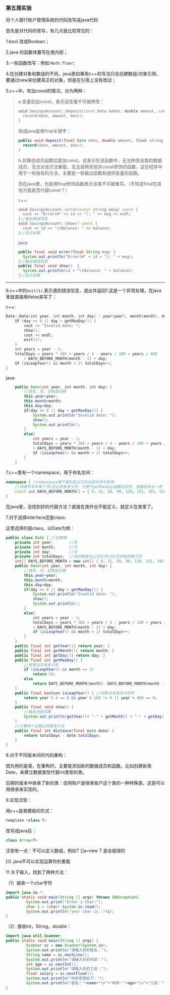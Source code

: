 ### 第五周实验

将个人银行账户管理系统的代码改写成java代码

首先是对代码的改写，有几点是比较常见的：

1.bool 改成Boolean；

2.java 的函数体要写在类内部；

3.一些函数改写：例如 `Math.floor`;

4.在创建对象和数组的不同，java里如果用c++的写法只会创建数组/对象引用，要通过new来创建真正的对象，但是在引用上没有改动；

5.c++中，有加const的情况，分为两种：

>  a.变量前加const，表示该变量不可被修改：
>
> ```c++
> void SavingsAccount::deposit(const Date &date, double amount, const string &desc) {
> 	record(date, amount, desc);
> }
> ```
>
> 改成java是用final关键字：
>
> ```java
> public void deposit(final Date date, double amount, final string desc) {
> 	record(date, amount, desc);
> }
> ```
>
> b.非静态成员函数后面加const，这表示在该函数中，无法修改该类的数据成员，无法对该方法重载，无法调用其他非const修饰的函数，这在程序中用于一些独有的方法，主要是一些输出函数和提供变量的函数。
>
> 而在java里，也是用final修饰函数表示该类不可被重写。（不知道final在其他方面是否代替const？）
>
> c++:
>
> ```c++
> void SavingsAccount::error(const string &msg) const {
> 	cout << "Error(#" << id << "): " << msg << endl;
> }//输出错误信息
> void SavingsAccount::show() const {
> 	cout << id << "\tBalance: " << balance;
> }//显示余额
> ```
>
> java:
>
> ```java
> public final void error(final String msg) {
> 	System.out.println("Error(#" + id + "): " + msg);
> }//输出错误信息
> public final void show()  {
> 	System.out.println(id + "\tBalance: " + balance);
> }//显示余额
> ```
>
> 

------

6.c++中的`exit(1)`,表示遇到错误信息，退出并返回1.这是一个异常处理，在java里就直接用ifelse来写了：

c++:

```c++
Date::Date(int year, int month, int day) : year(year), month(month), day(day) {
	if (day <= 0 || day > getMaxDay()) {
		cout << "Invalid date: ";
		show();
		cout << endl;
		exit(1);
	}
	int years = year - 1;
	totalDays = years * 365 + years / 4 - years / 100 + years / 400
		+ DAYS_BEFORE_MONTH[month - 1] + day;
	if (isLeapYear() && month > 2) totalDays++;
}
```

java:

```java
	public Date(int year, int month, int day) {
		//用年、月、日构造日期
		this.year=year;
		this.month=month;
		this.day=day;
		if(day <= 0 || day > getMaxDay()) {
            System.out.println("Invalid date: ");
			show();
			System.out.println();
		}
		else{
            int years = year - 1;
			totalDays = years * 365 + years / 4 - years / 100 + years / 400
			+ DAYS_BEFORE_MONTH[month - 1] + day;
			if (isLeapYear() && month > 2) totalDays++;
        }
	}
```

7.c++里有一个namespace，用于命名空间：

```c++
namespace {	//namespace使下面的定义只在当前文件中有效
	//存储平年中某个月1日之前有多少天，为便于getMaxDay函数的实现，该数组多出一项
	const int DAYS_BEFORE_MONTH[] = { 0, 31, 59, 90, 120, 151, 181, 212, 243, 273, 304, 334, 365 };
}
```

在java里，没找到好的代替方法？直接在类外也不能定义，就定义在类里了。

7.对于选择interface还是class:

这里选择的是class。以Date为例：

```java
public class Date {	//日期类
	private int year;		//年
	private int month;		//月
	private int day;		//日
	private int totalDays;	//该日期是从公元元年1月1日开始的第几天
	int[] DAYS_BEFORE_MONTH = new int[] { 0, 31, 59, 90, 120, 151, 181, 212, 243, 273, 304, 334, 365};
	public Date(int year, int month, int day) {
		//用年、月、日构造日期
		this.year=year;
		this.month=month;
		this.day=day;
		if(day <= 0 || day > getMaxDay()) {
            System.out.println("Invalid date: ");
			show();
			System.out.println();
		}
		else{
            int years = year - 1;
			totalDays = years * 365 + years / 4 - years / 100 + years / 400
			+ DAYS_BEFORE_MONTH[month - 1] + day;
			if (isLeapYear() && month > 2) totalDays++;
        }
	}
	public final int getYear(){ return year; }
	public final int getMonth(){ return month; }
	public final int getDay(){ return day; }
	public final int getMaxDay() {
		//获得当月有多少天
		if (isLeapYear() && month == 2)
			return 29;
		else
			return DAYS_BEFORE_MONTH[month]- DAYS_BEFORE_MONTH[month - 1];
	}
	public final boolean isLeapYear() {	//判断当年是否为闰年
		return year % 4 == 0 && year % 100 != 0 || year % 400 == 0;
	}
	public final void show() {
		//输出当前日期
		System.out.println(getYear()+ "-" + getMonth() + "-" + getDay() );
	}
	//计算两个日期之间差多少天	
	public final int distance(final Date date) {
		return totalDays - date.totalDays;
	}
}
```

8.对于不同版本间的代码重构：

因为用的是类，在重构时，主要是添加新的数据成员和函数。比如创建新类Date，来建立数据类型代替int类型的类。

后期的版本中继承了新的类：信用账户是继承账户这个类的一种特殊类，这是可以用继承来实现的。

9.实现泛型：

用c++是类模板的形式：

```java
template <class T> 
```

改写成java后：

```java
class Array<T>
```

泛型有一点：不可以定义数组，例如T []a=new T 是会报错的

10. java不可以实现运算符的重载

11.关于输入，找到了两种方法：

（1）接收一个char字符

```java
import java.io.*;
public static void main(String [] args) throws IOException{ 
         System.out.print("Enter a Char:"); 
         char i = (char) System.in.read(); 
         System.out.println("your char is :"+i); 
} 
```

（2）接收int，String，double：

```java
import java.util.Scanner;
public static void main(String [] args) { 
         Scanner sc = new Scanner(System.in); 
         System.out.println("请输入你的姓名："); 
         String name = sc.nextLine(); 
         System.out.println("请输入你的年龄："); 
         int age = sc.nextInt(); 
         System.out.println("请输入你的工资："); 
         float salary = sc.nextFloat(); 
         System.out.println("你的信息如下："); 
         System.out.println("姓名："+name+"\n"+"年龄："+age+"\n"+"工资："+salary); 
}
```


